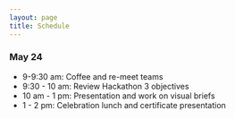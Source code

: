 ```yaml
---
layout: page
title: Schedule
---
```


### May 24

- 9-9:30 am: Coffee and re-meet teams
- 9:30 - 10 am: Review Hackathon 3 objectives
- 10 am - 1 pm: Presentation and work on visual briefs 
- 1 - 2 pm: Celebration lunch and certificate presentation
